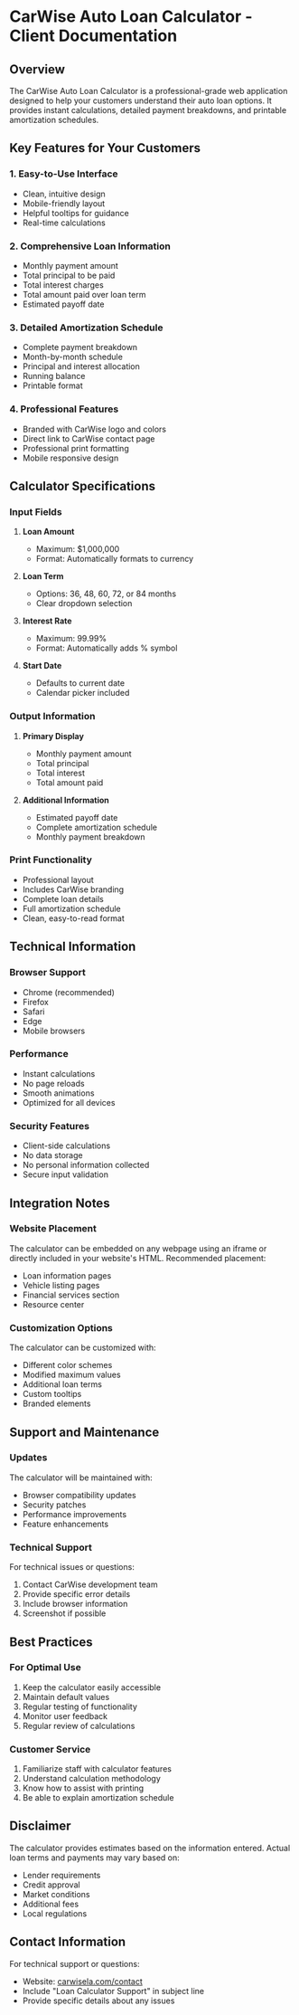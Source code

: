 # CarWise Auto Loan Calculator - Client Documentation

## Overview

The CarWise Auto Loan Calculator is a professional-grade web application designed to help your customers understand their auto loan options. It provides instant calculations, detailed payment breakdowns, and printable amortization schedules.

## Key Features for Your Customers

### 1. Easy-to-Use Interface
- Clean, intuitive design
- Mobile-friendly layout
- Helpful tooltips for guidance
- Real-time calculations

### 2. Comprehensive Loan Information
- Monthly payment amount
- Total principal to be paid
- Total interest charges
- Total amount paid over loan term
- Estimated payoff date

### 3. Detailed Amortization Schedule
- Complete payment breakdown
- Month-by-month schedule
- Principal and interest allocation
- Running balance
- Printable format

### 4. Professional Features
- Branded with CarWise logo and colors
- Direct link to CarWise contact page
- Professional print formatting
- Mobile responsive design

## Calculator Specifications

### Input Fields
1. **Loan Amount**
   - Maximum: $1,000,000
   - Format: Automatically formats to currency

2. **Loan Term**
   - Options: 36, 48, 60, 72, or 84 months
   - Clear dropdown selection

3. **Interest Rate**
   - Maximum: 99.99%
   - Format: Automatically adds % symbol

4. **Start Date**
   - Defaults to current date
   - Calendar picker included

### Output Information
1. **Primary Display**
   - Monthly payment amount
   - Total principal
   - Total interest
   - Total amount paid

2. **Additional Information**
   - Estimated payoff date
   - Complete amortization schedule
   - Monthly payment breakdown

### Print Functionality
- Professional layout
- Includes CarWise branding
- Complete loan details
- Full amortization schedule
- Clean, easy-to-read format

## Technical Information

### Browser Support
- Chrome (recommended)
- Firefox
- Safari
- Edge
- Mobile browsers

### Performance
- Instant calculations
- No page reloads
- Smooth animations
- Optimized for all devices

### Security Features
- Client-side calculations
- No data storage
- No personal information collected
- Secure input validation

## Integration Notes

### Website Placement
The calculator can be embedded on any webpage using an iframe or directly included in your website's HTML. Recommended placement:
- Loan information pages
- Vehicle listing pages
- Financial services section
- Resource center

### Customization Options
The calculator can be customized with:
- Different color schemes
- Modified maximum values
- Additional loan terms
- Custom tooltips
- Branded elements

## Support and Maintenance

### Updates
The calculator will be maintained with:
- Browser compatibility updates
- Security patches
- Performance improvements
- Feature enhancements

### Technical Support
For technical issues or questions:
1. Contact CarWise development team
2. Provide specific error details
3. Include browser information
4. Screenshot if possible

## Best Practices

### For Optimal Use
1. Keep the calculator easily accessible
2. Maintain default values
3. Regular testing of functionality
4. Monitor user feedback
5. Regular review of calculations

### Customer Service
1. Familiarize staff with calculator features
2. Understand calculation methodology
3. Know how to assist with printing
4. Be able to explain amortization schedule

## Disclaimer

The calculator provides estimates based on the information entered. Actual loan terms and payments may vary based on:
- Lender requirements
- Credit approval
- Market conditions
- Additional fees
- Local regulations

## Contact Information

For technical support or questions:
- Website: [carwisela.com/contact](https://www.carwisela.com/contact)
- Include "Loan Calculator Support" in subject line
- Provide specific details about any issues 